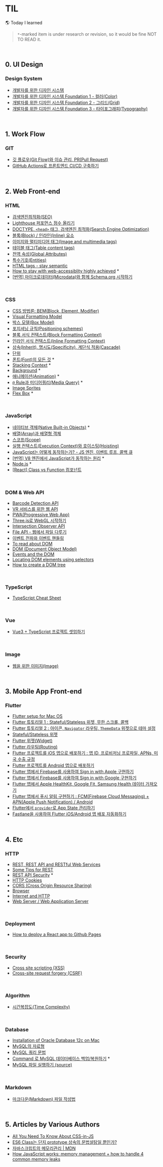 # TIL

🌎 Today I learned

> `*`-marked item is under research or revision, so it would be fine NOT TO READ it.

<br>

## 0. UI Design

### Design System

- [개발자를 위한 디자인 시스템](./docs/design-system/intro.md)
- [개발자를 위한 디자인 시스템 Foundation 1 - 컬러(Color)](./docs/design-system/color-system.md)
- [개발자를 위한 디자인 시스템 Foundation 2 - 그리드(Grid)](./docs/design-system/grid.md)
- [개발자를 위한 디자인 시스템 Foundation 3 - 타이포그래피(Typography)](./docs/design-system/typography.md)

<br>

## 1. Work Flow

### GIT

- [깃 플로우(Git Flow)와 이슈 관리, PR(Pull Request)](./docs/git/branch.md)
- [GitHub Actions로 프론트엔드 CI/CD 구축하기](./docs/git/actions.md)

<br>

## 2. Web Front-end

### HTML

- [검색엔진최적화(SEO)](./docs/html/seo.md)
- [Lighthouse 퍼포먼스 점수 올리기](./docs/html/lighthouse.md)
- [DOCTYPE, `<head>` 태그, 검색엔진 최적화(Search Engine Optimization)](https://github.com/estellechoi/TIL/blob/master/docs/html/doctype.md)
- [블록(Block) / 인라인(Inline) 요소](https://github.com/estellechoi/TIL/blob/master/docs/html/blockInline.md)
- [이미지와 멀티미디어 태그(Image and multimedia tags)](https://github.com/estellechoi/TIL/blob/master/docs/html/multimedia.md)
- [테이블 태그(Table content tags)](https://github.com/estellechoi/TIL/blob/master/docs/html/table.md)
- [전역 속성(Global Attributes)](https://github.com/estellechoi/TIL/blob/master/docs/html/attribute-global.md)
- [특수기호(Entities)](https://github.com/estellechoi/TIL/blob/master/docs/html/entity.md)
- [HTML tags - stay semantic](https://github.com/estellechoi/TIL/blob/master/docs/html/semantic.md)
- [How to stay with web-accessiblity highly achieved](https://github.com/estellechoi/TIL/blob/master/docs/html/webaccess.md) \*
- [[번역] 마이크로데이터(Microdata)와 함께 Schema.org 시작하기](https://github.com/estellechoi/TIL/blob/master/docs/html/microdata.md)

<br>

### CSS

- [CSS 방법론: BEM(Block, Element, Modifier)](https://github.com/estellechoi/TIL/blob/master/docs/css/bem.md)
- [Visual Formatting Model](https://github.com/estellechoi/TIL/blob/master/docs/css/vfm.md)
- [박스 모델(Box Model)](https://github.com/estellechoi/TIL/blob/master/docs/css/box.md)
- [포지셔닝 규칙(Positioning schemes)](https://github.com/estellechoi/TIL/blob/master/docs/css/positioning.md)
- [블록 서식 컨텍스트(Block Formatting Context)](https://github.com/estellechoi/TIL/blob/master/docs/css/bfc.md)
- [인라인 서식 컨텍스트(Inline Formatting Context)](https://github.com/estellechoi/TIL/blob/master/docs/css/ifc.md)
- [상속(Inherit), 명시도(Specificity), 계단식 적용(Cascade)](https://github.com/estellechoi/TIL/blob/master/docs/css/inherit-specificity-cascade.md)
- [단위](https://github.com/estellechoi/TIL/blob/master/docs/css/unit.md)
- [폰트(Font)의 모든 것](https://github.com/estellechoi/TIL/blob/master/docs/css/font.md) \*
- [Stacking Context](https://github.com/estellechoi/TIL/blob/master/docs/css/stack-context.md) \*
- [Background](https://github.com/estellechoi/TIL/blob/master/docs/css/background.md) \*
- [애니메이션(Animation)](https://github.com/estellechoi/TIL/blob/master/docs/css/animation.md) \*
- [`@` Rule과 미디어쿼리(Media Query)](https://github.com/estellechoi/TIL/blob/master/docs/css/at-rule.md) \*
- [Image Sprites](https://github.com/estellechoi/TIL/blob/master/docs/css/sprites.md)
- [Flex Box](https://github.com/estellechoi/TIL/blob/master/docs/css/flex.md) \*

<br>

### JavaScript

- [네이티브 객체(Native Built-in Objects)](https://github.com/estellechoi/TIL/blob/master/docs/javascript/native.md) \*
- [배열(Array)과 배열형 객체](https://github.com/estellechoi/TIL/blob/master/docs/javascript/array.md)
- [스코프(Scope)](https://github.com/estellechoi/TIL/blob/master/docs/javascript/scope.md)
- [실행 컨텍스트(Execution Context)와 호이스팅(Hoisting)](https://github.com/estellechoi/TIL/blob/master/docs/javascript/executionContext.md)
- [JavaScript는 어떻게 동작하는가? - JS 엔진, 이벤트 루프, 콜백 큐](https://github.com/estellechoi/TIL/blob/master/docs/javascript/howJavascriptWorks.md)
- [[번역] V8 엔진에서 JavaScript가 동작하는 원리](https://github.com/estellechoi/TIL/blob/master/docs/javascript/v8.md) \*
- [Node.js](https://github.com/estellechoi/TIL/blob/master/docs/javascript/nodejs.md) \*
- [[React] Class vs Function 컴포넌트](https://github.com/estellechoi/TIL/blob/master/docs/javascript/react-classVsFunc.md)

<br>

### DOM & Web API

- [Barcode Detection API](./docs/web-api/barcode-detection.md)
- [VR 서비스를 위한 웹 API](./docs/web-api/vr.md)
- [PWA(Progressive Web App)](https://github.com/estellechoi/TIL/blob/master/docs/web-api/pwa.md)
- [Three.js로 WebGL 시작하기](./docs/webgl/getting-started-with-threejs.md)
- [Intersection Observer API](https://github.com/estellechoi/TIL/blob/master/docs/web-api/IntersectionObserver.md)
- [File API - 웹에서 파일 다루기](https://github.com/estellechoi/TIL/blob/master/docs/web-api/howToUsefiles.md)
- [이벤트 전파와 이벤트 핸들링](https://github.com/estellechoi/TIL/blob/master/docs/web-api/event.md)
- [To read about DOM](https://github.com/estellechoi/TIL/blob/master/docs/Dom/toRead.md)
- [DOM (Document Object Model)](https://github.com/estellechoi/TIL/blob/master/docs/Dom/dom.md)
- [Events and the DOM](https://github.com/estellechoi/TIL/blob/master/docs/Dom/domEvent.md)
- [Locating DOM elements using selectors](https://github.com/estellechoi/TIL/blob/master/docs/Dom/domSelector.md)
- [How to create a DOM tree](https://github.com/estellechoi/TIL/blob/master/docs/Dom/domcreation.md)

<br>

### TypeScript

- [TypeScript Cheat Sheet](./docs/typescript/cheatsheet.md)

<br>

### Vue

- [Vue3 + TypeScript 프로젝트 셋업하기](./docs/vue/vue3-setup.md)

<br>

### Image

- [웹을 위한 이미지(Image)](https://github.com/estellechoi/TIL/blob/master/docs/image/types.md)

<br>

## 3. Mobile App Front-end

### Flutter

- [Flutter setup for Mac OS](./docs/flutter/setup.md)
- [Flutter 튜토리얼 1 : Stateful/Stateless 위젯, 무한 스크롤, 콜백](./docs/flutter/basics1.md)
- [Flutter 튜토리얼 2 : 아이콘, `Navigator` 라우팅, `ThemeData` 위젯으로 테마 설정](./docs/flutter/basics2.md)
- [Stateful/Stateless 위젯](./docs/flutter/stful.md)
- [Flutter 위젯(Widget)](./docs/flutter/widgets.md)
- [Flutter 라우팅(Routing)](./docs/flutter/route.md)
- [Flutter 프로젝트를 iOS 앱으로 배포하기 : 앱 ID, 프로비저닝 프로파일, APNs, 미국 수출 규정](./docs/flutter/deploy.md)
- [Flutter 프로젝트를 Android 앱으로 배포하기](./docs/flutter/deploy_android.md)
- [Flutter 앱에서 Firebase를 사용하여 Sign in with Apple 구현하기](./docs/flutter/social_login.md)
- [Flutter 앱에서 Firebase를 사용하여 Sign in with Google 구현하기](https://github.com/estellechoi/TIL/blob/master/docs/flutter/google_sign_in.md)
- [Flutter 앱에서 Apple HealthKit, Google Fit, Samsung Health 데이터 가져오기](https://github.com/estellechoi/TIL/blob/master/docs/flutter/healthkit.md)
- [Flutter 앱에서 푸시 알림 구현하기 : FCM(Firebase Cloud Messaging) + APN(Apple Push Notification) / Android](https://github.com/estellechoi/TIL/blob/master/docs/flutter/apn.md)
- [Flutter에서 `provider`로 App State 관리하기](https://github.com/estellechoi/TIL/blob/master/docs/flutter/state.md)
- [Fastlane을 사용하여 Flutter iOS/Android 앱 배포 자동화하기](https://github.com/estellechoi/TIL/blob/master/docs/flutter/cd.md)

<br>

## 4. Etc

### HTTP

- [REST, REST API and RESTful Web Services](https://github.com/estellechoi/TIL/blob/master/docs/Http/rest.md)
- [Some Tips for REST](https://github.com/estellechoi/TIL/blob/master/docs/Http/restTips.md)
- [REST API Security](https://github.com/estellechoi/TIL/blob/master/docs/Http/restSecurity.md) \*
- [HTTP Cookies](https://github.com/estellechoi/TIL/blob/master/docs/Http/cookie.md)
- [CORS (Cross Origin Resource Sharing)](https://github.com/estellechoi/TIL/blob/master/docs/Http/cors.md)
- [Browser](https://github.com/estellechoi/TIL/blob/master/docs/www/browser.md)
- [Internet and HTTP](https://github.com/estellechoi/TIL/blob/master/docs/www/http.md)
- [Web Server / Web Application Server](https://github.com/estellechoi/TIL/blob/master/docs/www/was.md)

<br>

### Deployment

- [How to deploy a React app to Github Pages](https://github.com/estellechoi/TIL/blob/master/docs/deployment/deploy-react-app-github-pages.md)

<br>

### Security

- [Cross site scripting (XSS)]()
- [Cross-site request forgery (CSRF)](./docs/security/csrf.md)
<br>

### Algorithm

- [시간복잡도(Time Complexity)](./docs/algorithm/time-complexity.md)

<br>

### Database

- [Installation of Oracle Database 12c on Mac](https://github.com/estellechoi/TIL/blob/master/docs/Database/oracle/installation.md)
- [MySQL의 자료형](https://github.com/estellechoi/TIL/blob/master/docs/mySQL/dataType.md)
- [MySQL 쿼리 문법](https://github.com/estellechoi/TIL/blob/master/docs/mySQL/query.md)
- [Command 로 MySQL 데이터베이스 백업/복원하기](https://github.com/estellechoi/TIL/blob/master/docs/mySQL/mysqldump.md) \*
- [MySQL 파일 실행하기 (source)](https://github.com/estellechoi/TIL/blob/master/docs/mySQL/source.md)

<br>

### Markdown

- [마크다운(Markdown) 파일 작성법](https://github.com/estellechoi/TIL/blob/master/docs/markdown/grammar.md)

<br>

## 5. Articles by Various Authors

- [All You Need To Know About CSS-in-JS](https://medium.com/better-programming/all-you-need-to-know-about-css-in-js-984a72d48ebc)
- [ES6 Class는 단지 prototype 상속의 문법설탕일 뿐인가?](https://gomugom.github.io/is-class-only-a-syntactic-sugar/)
- [자바스크립트의 메모리관리 | MDN](https://developer.mozilla.org/ko/docs/Web/JavaScript/Memory_Management)
- [How JavaScript works: memory management + how to handle 4 common memory leaks](https://blog.sessionstack.com/how-javascript-works-memory-management-how-to-handle-4-common-memory-leaks-3f28b94cfbec)

<br>
